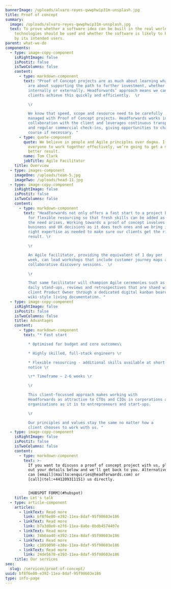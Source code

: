 ```yaml
---
bannerImage: /uploads/alvaro-reyes-qwwphwip31m-unsplash.jpg
title: Proof of concept
summary:
  image: /uploads/alvaro-reyes-qwwphwip31m-unsplash.jpg
  text: To prove whether a software idea can be built in the real world, what
    technologies should be used and whether the software is likely to be adopted
    by its intended users.
parent: what-we-do
components:
  - type: image-copy-component
    isRightImage: false
    isPostit: false
    isTwoColumns: false
    content:
      - type: markdown-component
        text: "Proof of Concept projects are as much about learning what works as they
          are about supporting the path to further investment, whether
          internally or externally. Headforwards’ approach means we can help
          clients achieve this quickly and efficiently.  \r

          \r

          We know that speed, scope and resource need to be carefully
          managed with Proof of Concept projects. Headforwards works in close
          collaboration with the client and leverages continuous transparency
          and regular commercial check-ins, giving opportunities to change
          course if necessary. "
      - type: quote-component
        quote: We believe in people and Agile principles over dogma. If we can get
          everyone to work together effectively, we’re going to get a much
          better result.
        name: Tom Clark
        jobTitle: Agile Facilitator
    title: Overview
  - type: images-component
    imageOne: /uploads/team-5.jpg
    imageTwo: /uploads/head-11.jpg
  - type: image-copy-component
    isRightImage: false
    isPostit: false
    isTwoColumns: false
    content:
      - type: markdown-component
        text: "Headforwards not only offers a fast start to a project but also allows
          for flexible resourcing so that fresh skills can be added as and when
          the need arises. Working towards a proof of concept involves as many
          business and UX decisions as it does tech ones and we bring in the
          right expertise as needed to make sure our clients get the right
          result. \r

          \r

          An Agile facilitator, providing the equivalent of 1 day per
          week, can lead workshops that include customer journey maps and other
          collaborative discovery sessions.  \r

          \r

          That same facilitator will champion Agile ceremonies such as
          daily stand-ups, reviews and retrospectives that are shaed with the
          client Product Owner through a dedicated digital kanban board and
          wiki-style living documentation. "
  - type: image-copy-component
    isRightImage: false
    isPostit: false
    isTwoColumns: false
    title: Advantages
    content:
      - type: markdown-component
        text: "* Fast start

          * Optimised for budget and core outcomes\ 

          * Highly skilled, full-stack engineers \r

          * Flexible resourcing - additional skills available at short
          notice \r

          \r* Timeframe – 2-6 weeks \r

          \r

          This client-focussed approach makes working with
          Headforwards as attractive to CTOs and CIOs in corporations and
          organisations as it is to entrepreneurs and start-ups.

          \r

          Our principles and values stay the same no matter how a
          client chooses to work with us. "
  - type: image-copy-component
    isRightImage: false
    isPostit: false
    isTwoColumns: false
    content:
      - type: markdown-component
        text: >-
          If you want to discuss a proof of concept project with us, please fill
          out your details below and we'll get back to you. Alternatively, you
          can [email](mailto:enquiries@headforwards.com) or
          [call](tel:+441209311151) us directly.


          [HUBSPOT FORM](#hubspot)
    title: Let's talk
  - type: article-component
    articles:
      - linkText: Read more
        link: bf8f6e80-e392-11ea-8daf-95f98603e186
      - linkText: Read more
        link: b7a3d0e0-e2f6-11ea-8a0e-8bdb4574407e
      - linkText: Read more
        link: 74b6aa40-e392-11ea-8daf-95f98603e186
      - linkText: Read more
        link: c1059090-e38e-11ea-8daf-95f98603e186
      - linkText: Read more
        link: 24de5670-e393-11ea-8daf-95f98603e186
    title: Our services
seo:
  slug: /services/proof-of-concept/
uuid: bf8f6e80-e392-11ea-8daf-95f98603e186
type: info-page
---
```

